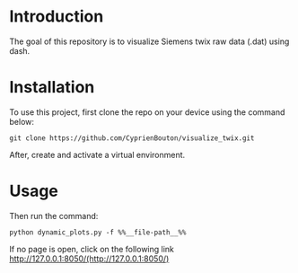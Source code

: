 # Introduction

The goal of this repository is to visualize Siemens twix raw data (.dat) using dash.

# Installation

To use this project, first clone the repo on your device using the command below:
```
git clone https://github.com/CyprienBouton/visualize_twix.git
```
After, create and activate a virtual environment. 

# Usage

Then run the command:
```
python dynamic_plots.py -f %%__file-path__%%
```

If no page is open, click on the following link http://127.0.0.1:8050/(http://127.0.0.1:8050/)

